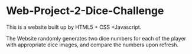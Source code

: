 # Web-Project-2-Dice-Challenge
<p>This is a website built up by HTML5 + CSS +Javascript.</p>
<p>The Website randomly generates two dice numbers for each of the player with appropriate dice images, and compare the numbers upon refresh.</p>
